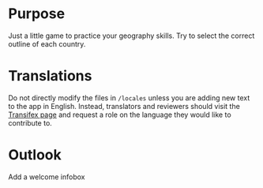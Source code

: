 # Purpose
Just a little game to practice your geography skills. Try to select the correct outline of each country.

# Translations
Do not directly modify the files in `/locales` unless you are adding new text to the app in English. Instead, translators and reviewers should visit the [Transifex page](https://www.transifex.com/renes-open-source-projects/geoquiz) and request a role on the language they would like to contribute to.

# Outlook
Add a welcome infobox
